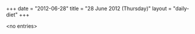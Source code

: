 +++
date = "2012-06-28"
title = "28 June 2012 (Thursday)"
layout = "daily-diet"
+++


\<no entries\>

